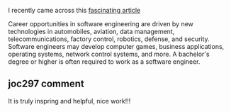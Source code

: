 I recently came across this [fascinating article](https://www.mtu.edu/cs/undergraduate/software/what/#:~:text=Software%20engineering%20is%20the%20branch,software%20solutions%20for%20end%20users.)


Career opportunities in software engineering are driven by new technologies in automobiles, aviation, data management, telecommunications, factory control, robotics, defense, and security. Software engineers may develop computer games, business applications, operating systems, network control systems, and more. A bachelor's degree or higher is often required to work as a software engineer.

## joc297 comment

It is truly inspring and helpful, nice work!!!
